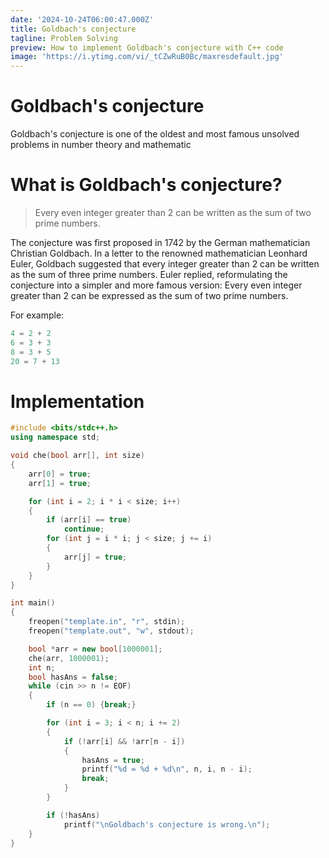 ```yaml
---
date: '2024-10-24T06:00:47.000Z'
title: Goldbach's conjecture
tagline: Problem Solving
preview: How to implement Goldbach's conjecture with C++ code
image: 'https://i.ytimg.com/vi/_tCZwRuB0Bc/maxresdefault.jpg'
---
```

# Goldbach's conjecture

Goldbach's conjecture is one of the oldest and most famous unsolved problems in number theory and mathematic

# What is Goldbach's conjecture?

> Every even integer greater than 2 can be written as the sum of two prime numbers.

The conjecture was first proposed in 1742 by the German mathematician Christian Goldbach. In a letter to the renowned mathematician Leonhard Euler, Goldbach suggested that every integer greater than 2 can be written as the sum of three prime numbers. Euler replied, reformulating the conjecture into a simpler and more famous version: Every even integer greater than 2 can be expressed as the sum of two prime numbers.

For example:
```cpp
4 = 2 + 2
6 = 3 + 3
8 = 3 + 5
20 = 7 + 13
```

# Implementation



```cpp
#include <bits/stdc++.h>
using namespace std;

void che(bool arr[], int size)
{
    arr[0] = true;
    arr[1] = true;

    for (int i = 2; i * i < size; i++)
    {
        if (arr[i] == true)
            continue;
        for (int j = i * i; j < size; j += i)
        {
            arr[j] = true;
        }
    }
}

int main()
{
    freopen("template.in", "r", stdin);
    freopen("template.out", "w", stdout);

    bool *arr = new bool[1000001];
    che(arr, 1000001);
    int n;
    bool hasAns = false;
    while (cin >> n != EOF)
    {
        if (n == 0) {break;}

        for (int i = 3; i < n; i += 2)
        {
            if (!arr[i] && !arr[n - i])
            {
                hasAns = true;
                printf("%d = %d + %d\n", n, i, n - i);
                break;
            }
        }

        if (!hasAns)
            printf("\nGoldbach's conjecture is wrong.\n");
    }
}

```

